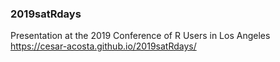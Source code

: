 ### 2019satRdays
Presentation at the 2019 Conference of R Users in Los Angeles        https://cesar-acosta.github.io/2019satRdays/
